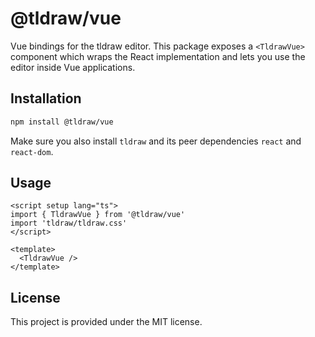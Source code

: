 # @tldraw/vue

Vue bindings for the tldraw editor. This package exposes a `<TldrawVue>` component which wraps the React implementation and lets you use the editor inside Vue applications.

## Installation

```bash
npm install @tldraw/vue
```

Make sure you also install `tldraw` and its peer dependencies `react` and `react-dom`.

## Usage

```vue
<script setup lang="ts">
import { TldrawVue } from '@tldraw/vue'
import 'tldraw/tldraw.css'
</script>

<template>
  <TldrawVue />
</template>
```

## License

This project is provided under the MIT license.
